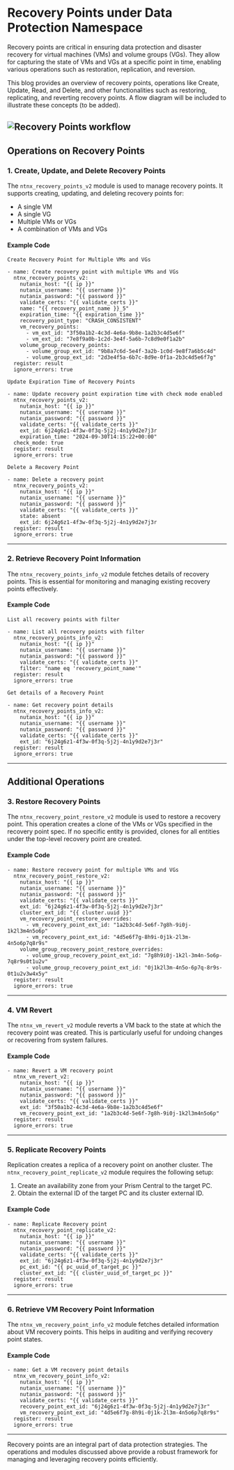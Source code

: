 # Recovery Points under Data Protection Namespace

Recovery points are critical in ensuring data protection and disaster recovery for virtual machines (VMs) and volume groups (VGs). They allow for capturing the state of VMs and VGs at a specific point in time, enabling various operations such as restoration, replication, and reversion.

This blog provides an overview of recovery points, operations like Create, Update, Read, and Delete, and other functionalities such as restoring, replicating, and reverting recovery points. A flow diagram will be included to illustrate these concepts (to be added).

![Recovery Points workflow](Recovery_Points.png)
---

## Operations on Recovery Points

### 1. Create, Update, and Delete Recovery Points
The `ntnx_recovery_points_v2` module is used to manage recovery points. It supports creating, updating, and deleting recovery points for:
- A single VM
- A single VG
- Multiple VMs or VGs
- A combination of VMs and VGs

#### Example Code
`Create Recovery Point for Multiple VMs and VGs`
```
- name: Create recovery point with multiple VMs and VGs
  ntnx_recovery_points_v2:
    nutanix_host: "{{ ip }}"
    nutanix_username: "{{ username }}"
    nutanix_password: "{{ password }}"
    validate_certs: "{{ validate_certs }}"
    name: "{{ recovery_point_name }}_5"
    expiration_time: "{{ expiration_time }}"
    recovery_point_type: "CRASH_CONSISTENT"
    vm_recovery_points:
      - vm_ext_id: "3f50a1b2-4c3d-4e6a-9b8e-1a2b3c4d5e6f"
      - vm_ext_id: "7e8f9a0b-1c2d-3e4f-5a6b-7c8d9e0f1a2b"
    volume_group_recovery_points:
      - volume_group_ext_id: "9b8a7c6d-5e4f-3a2b-1c0d-9e8f7a6b5c4d"
      - volume_group_ext_id: "2d3e4f5a-6b7c-8d9e-0f1a-2b3c4d5e6f7g"
  register: result
  ignore_errors: true
```
`Update Expiration Time of Recovery Points`
```
- name: Update recovery point expiration time with check mode enabled
  ntnx_recovery_points_v2:
    nutanix_host: "{{ ip }}"
    nutanix_username: "{{ username }}"
    nutanix_password: "{{ password }}"
    validate_certs: "{{ validate_certs }}"
    ext_id: 6j24g6z1-4f3w-0f3q-5j2j-4n1y9d2e7j3r
    expiration_time: "2024-09-30T14:15:22+00:00"
  check_mode: true
  register: result
  ignore_errors: true
```
`Delete a Recovery Point`
```
- name: Delete a recovery point
  ntnx_recovery_points_v2:
    nutanix_host: "{{ ip }}"
    nutanix_username: "{{ username }}"
    nutanix_password: "{{ password }}"
    validate_certs: "{{ validate_certs }}"
    state: absent
    ext_id: 6j24g6z1-4f3w-0f3q-5j2j-4n1y9d2e7j3r
  register: result
  ignore_errors: true
```
---

### 2. Retrieve Recovery Point Information
The `ntnx_recovery_points_info_v2` module fetches details of recovery points. This is essential for monitoring and managing existing recovery points effectively.

#### Example Code
`List all recovery points with filter`
```
- name: List all recovery points with filter
  ntnx_recovery_points_info_v2:
    nutanix_host: "{{ ip }}"
    nutanix_username: "{{ username }}"
    nutanix_password: "{{ password }}"
    validate_certs: "{{ validate_certs }}"
    filter: "name eq 'recovery_point_name'"
  register: result
  ignore_errors: true
```
`Get details of a Recovery Point`
```
- name: Get recovery point details
  ntnx_recovery_points_info_v2:
    nutanix_host: "{{ ip }}"
    nutanix_username: "{{ username }}"
    nutanix_password: "{{ password }}"
    validate_certs: "{{ validate_certs }}"
    ext_id: "6j24g6z1-4f3w-0f3q-5j2j-4n1y9d2e7j3r"
  register: result
  ignore_errors: true
```
---

## Additional Operations

### 3. Restore Recovery Points
The `ntnx_recovery_point_restore_v2` module is used to restore a recovery point. This operation creates a clone of the VMs or VGs specified in the recovery point spec. If no specific entity is provided, clones for all entities under the top-level recovery point are created.

#### Example Code
```
- name: Restore recovery point for multiple VMs and VGs
  ntnx_recovery_point_restore_v2:
    nutanix_host: "{{ ip }}"
    nutanix_username: "{{ username }}"
    nutanix_password: "{{ password }}"
    validate_certs: "{{ validate_certs }}"
    ext_id: "6j24g6z1-4f3w-0f3q-5j2j-4n1y9d2e7j3r"
    cluster_ext_id: "{{ cluster.uuid }}"
    vm_recovery_point_restore_overrides:
      - vm_recovery_point_ext_id: "1a2b3c4d-5e6f-7g8h-9i0j-1k2l3m4n5o6p"
      - vm_recovery_point_ext_id: "4d5e6f7g-8h9i-0j1k-2l3m-4n5o6p7q8r9s"
    volume_group_recovery_point_restore_overrides:
      - volume_group_recovery_point_ext_id: "7g8h9i0j-1k2l-3m4n-5o6p-7q8r9s0t1u2v"
      - volume_group_recovery_point_ext_id: "0j1k2l3m-4n5o-6p7q-8r9s-0t1u2v3w4x5y"
  register: result
  ignore_errors: true
```
---

### 4. VM Revert
The `ntnx_vm_revert_v2` module reverts a VM back to the state at which the recovery point was created. This is particularly useful for undoing changes or recovering from system failures.

#### Example Code
```
- name: Revert a VM recovery point
  ntnx_vm_revert_v2:
    nutanix_host: "{{ ip }}"
    nutanix_username: "{{ username }}"
    nutanix_password: "{{ password }}"
    validate_certs: "{{ validate_certs }}"
    ext_id: "3f50a1b2-4c3d-4e6a-9b8e-1a2b3c4d5e6f"
    vm_recovery_point_ext_id: "1a2b3c4d-5e6f-7g8h-9i0j-1k2l3m4n5o6p"
  register: result
  ignore_errors: true
```

---

### 5. Replicate Recovery Points
Replication creates a replica of a recovery point on another cluster. The `ntnx_recovery_point_replicate_v2` module requires the following setup:
1. Create an availability zone from your Prism Central to the target PC.
2. Obtain the external ID of the target PC and its cluster external ID.

#### Example Code
```
- name: Replicate Recovery point
  ntnx_recovery_point_replicate_v2:
    nutanix_host: "{{ ip }}"
    nutanix_username: "{{ username }}"
    nutanix_password: "{{ password }}"
    validate_certs: "{{ validate_certs }}"
    ext_id: "6j24g6z1-4f3w-0f3q-5j2j-4n1y9d2e7j3r"
    pc_ext_id: "{{ pc_uuid_of_target_pc }}"
    cluster_ext_id: "{{ cluster_uuid_of_target_pc }}"
  register: result
  ignore_errors: true
```

---

### 6. Retrieve VM Recovery Point Information
The `ntnx_vm_recovery_point_info_v2` module fetches detailed information about VM recovery points. This helps in auditing and verifying recovery point states.

#### Example Code
```
- name: Get a VM recovery point details
  ntnx_vm_recovery_point_info_v2:
    nutanix_host: "{{ ip }}"
    nutanix_username: "{{ username }}"
    nutanix_password: "{{ password }}"
    validate_certs: "{{ validate_certs }}"
    recovery_point_ext_id: "6j24g6z1-4f3w-0f3q-5j2j-4n1y9d2e7j3r"
    vm_recovery_point_ext_id: "4d5e6f7g-8h9i-0j1k-2l3m-4n5o6p7q8r9s"
  register: result
  ignore_errors: true
```

---

Recovery points are an integral part of data protection strategies. The operations and modules discussed above provide a robust framework for managing and leveraging recovery points efficiently.
